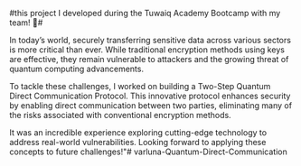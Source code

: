 #this project I developed during the Tuwaiq Academy Bootcamp with my team! 🚀#

In today’s world, securely transferring sensitive data across various sectors is more critical than ever. While traditional encryption methods using keys are effective, they remain vulnerable to attackers and the growing threat of quantum computing advancements.

To tackle these challenges, I worked on building a Two-Step Quantum Direct Communication Protocol. This innovative protocol enhances security by enabling direct communication between two parties, eliminating many of the risks associated with conventional encryption methods.

It was an incredible experience exploring cutting-edge technology to address real-world vulnerabilities. Looking forward to applying these concepts to future challenges!"# varluna-Quantum-Direct-Communication
